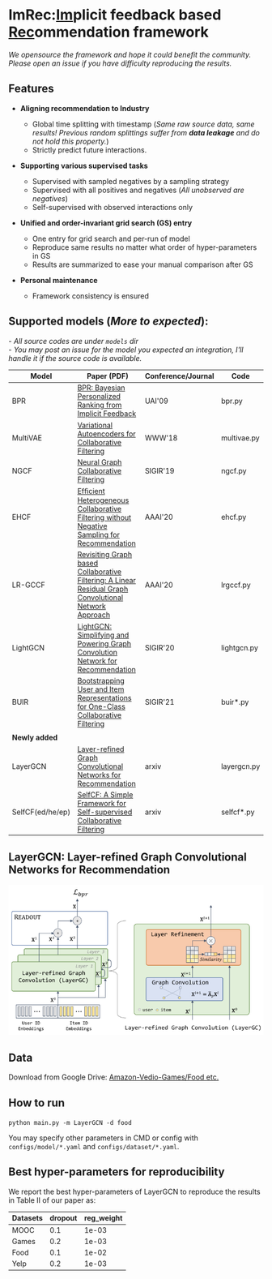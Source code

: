 # ImRec:<ins>Im</ins>plicit feedback based <ins>Rec</ins>ommendation framework  

_We opensource the framework and hope it could benefit the community. Please open an issue if you have difficulty reproducing the results._

## Features

- **Aligning recommendation to Industry**
  - Global time splitting with timestamp (_Same raw source data, same results! Previous random 
    splittings suffer from **data leakage** and do not hold this property._)
  - Strictly predict future interactions.
  
- **Supporting various supervised tasks**
  - Supervised with sampled negatives by a sampling strategy
  - Supervised with all positives and negatives (_All unobserved are negatives_)
  - Self-supervised with observed interactions only

- **Unified and order-invariant grid search (GS) entry**
  - One entry for grid search and per-run of model
  - Reproduce same results no matter what order of hyper-parameters in GS
  - Results are summarized to ease your manual comparison after GS

- **Personal maintenance**  
  - Framework consistency is ensured

## Supported models (_More to expected_):
\- _All source codes are under `models` dir_  
\- _You may post an issue for the model you expected an integration, I'll handle it if the source code is available._  

| **Model**       | **Paper (PDF)**                                                                                             | **Conference/Journal** | **Code**    |
|------------------|--------------------------------------------------------------------------------------------------------|------------------------|-------------|
| BPR              | [BPR: Bayesian Personalized Ranking from Implicit Feedback](https://arxiv.org/ftp/arxiv/papers/1205/1205.2618.pdf)                                              | UAI'09                 | bpr.py      |
| MultiVAE         | [Variational Autoencoders for Collaborative Filtering](https://arxiv.org/pdf/1802.05814.pdf)                                                   | WWW'18                 | multivae.py |
| NGCF             | [Neural Graph Collaborative Filtering](https://arxiv.org/pdf/1905.08108.pdf)                                                                   | SIGIR'19               | ngcf.py     |
| EHCF             | [Efﬁcient Heterogeneous Collaborative Filtering without Negative Sampling for Recommendation](https://ojs.aaai.org/index.php/AAAI/article/download/5329/5185)            | AAAI'20                | ehcf.py     |
| LR-GCCF          | [Revisiting Graph based Collaborative Filtering: A Linear Residual Graph Convolutional Network Approach](https://arxiv.org/pdf/2001.10167.pdf) | AAAI'20                | lrgccf.py   |
| LightGCN         | [LightGCN: Simplifying and Powering Graph Convolution Network for Recommendation](https://arxiv.org/pdf/2002.02126.pdf)                        | SIGIR'20               | lightgcn.py |
| BUIR             | [Bootstrapping User and Item Representations for One-Class Collaborative Filtering](https://arxiv.org/pdf/2105.06323.pdf)                      | SIGIR'21               | buir*.py   |
|                  |                                                                                                        |                        |             |
| **Newly added**  |                                                                                                        |                        |             |
| LayerGCN         | [Layer-refined Graph Convolutional Networks for Recommendation](https://arxiv.org/pdf/2207.11088.pdf)                                          | arxiv                  | layergcn.py |
| SelfCF(ed/he/ep) | [SelfCF: A Simple Framework for Self-supervised Collaborative Filtering](https://arxiv.org/pdf/2107.03019.pdf)                                 | arxiv                  | selfcf*.py  |


## LayerGCN: Layer-refined Graph Convolutional Networks for Recommendation

<p>
<img src="./images/layergcn.png" width="800">
</p>

## Data  
Download from Google Drive: [Amazon-Vedio-Games/Food etc.](https://drive.google.com/drive/folders/1WqRAeoWWGdZplYkjS4640V7v0urNiTXg?usp=sharing)    

## How to run
`python main.py -m LayerGCN -d food`

You may specify other parameters in CMD or config with `configs/model/*.yaml` and `configs/dataset/*.yaml`.

## Best hyper-parameters for reproducibility
We report the best hyper-parameters of LayerGCN to reproduce the results in Table II of our paper as:  

| Datasets | dropout | reg_weight |
|----------|---------|------------|
| MOOC     | 0.1     | 1e-03      |
| Games    | 0.2     | 1e-03      |
| Food     | 0.1     | 1e-02      |
| Yelp     | 0.2     | 1e-03      |



